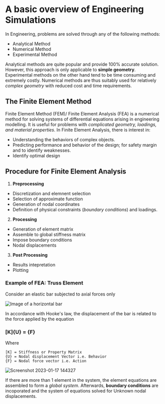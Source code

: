 # **A basic overview of Engineering Simulations**

In Engineering, problems are solved through any of the following methods:
- Analytical Method
- Numerical Method
- Experimental Method

Analytical methods are quite popular and provide 100% accurate solution. However, this approach is only applicable to **simple geometry**.
Experimental methods on the other hand tend to be time consuming and extremely costly. Numerical methods are thus suitably used for relatively _complex geometry_ with reduced cost and time requirements. 


## The Finite Element Method
Finite Element Method (FEM)/ Finite Element Analysis (FEA) is a numerical method for solving systems of differential equations arising in engineering modelling. It is useful for problems with _complicated geometry, loadings, and material properties_. 
In Finite Element Analysis, there is interest in:
- Understanding the behaviors of complex objects. 
- Predicting performance and behavior of the design; for safety margin and to identify weaknesses. 
- Identify optimal design

## Procedure for Finite Element Analysis
1. **Preprocessing**
  - Discretization and elemnent selection
  - Selection of approximate function
  - Generation of nodal coordinates
  - Definition of physical constraints (_boundary conditions_) and loadings. 
2. **Processing**
  - Generation of element matrix
  - Assemble to global stiffness matrix
  - Impose boundary conditions
  - Nodal displacements
3. **Post Processing**
  - Results intepretation
  - Plotting
  

### Example of FEA: Truss Element
Consider an elastic bar subjected to axial forces only

![Image of a horizontal bar](https://user-images.githubusercontent.com/74782784/212895031-3f93c82a-db5d-4d74-86ae-01c78259c16e.png)

In accordance with Hooke's law, the displacement of the bar is related to the force applied by the equation
### [K]{U} = {F}

Where
```
[K] = Stiffness or Property Matrix
{U} = Nodal displacement Vector i.e. Behavior
{F} = Nodal force vector i.e. Action
```




![Screenshot 2023-01-17 144327](https://user-images.githubusercontent.com/74782784/212897145-33aff8bc-a44d-4feb-9d8a-f42fd1b221dc.png)

If there are more than 1 element in the system, the element equations are assembled to form a _global system_. Afterwards, **boundary conditions** are incoporated and the system of equations solved for Unknown nodal displacements. 

